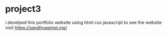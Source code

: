 # project3
i develped this portfolio website using html css javascript.to see the website  visit https://sandhyasimpi.me/
